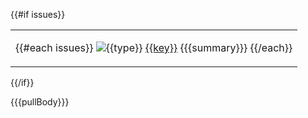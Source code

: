 {{#if issues}}

<!-- ISSUES_START:{{branchName}} --><table><tr><td>

{{#each issues}}
![{{type}}]({{iconUrl}}) [{{key}}]({{url}}) {{{summary}}}
{{/each}}

</td></tr></table><!-- ISSUES_END -->
{{/if}}

{{{pullBody}}}
